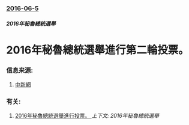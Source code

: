 ### [2016-06-5](/news/2016/06/5/index.md)

##### 2016年秘魯總統選舉
# 2016年秘魯總統選舉進行第二輪投票。 




### 信息来源:

1. [中新網](http://www.chinanews.com/gj/2016/06-06/7894930.shtml)

### 有关:

1. [2016年秘魯總統選舉進行投票。 ](/news/2016/04/10/2016年秘魯總統選舉進行投票.md) _上下文: 2016年秘魯總統選舉_
